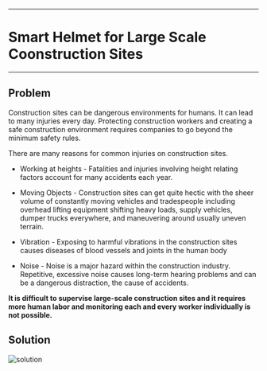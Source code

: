 ___
# Smart Helmet for Large Scale Coonstruction Sites
___

## Problem
Construction sites can be dangerous environments for humans. It can lead to many injuries every day. Protecting construction workers and creating a safe construction environment requires companies to go beyond the minimum safety rules.

There are many reasons for common injuries on construction sites.

- Working at heights - Fatalities and injuries involving height relating factors account for many accidents each year.

- Moving Objects - Construction sites can get quite hectic with the sheer volume of constantly moving vehicles and tradespeople including overhead lifting equipment shifting heavy loads, supply vehicles, dumper trucks everywhere, and maneuvering around usually uneven terrain.

- Vibration - Exposing to harmful vibrations in the construction sites causes diseases of blood vessels and joints in the human body

- Noise - Noise is a major hazard within the construction industry. Repetitive, excessive noise causes long-term hearing problems and can be a dangerous distraction, the cause of accidents.

__It is difficult to supervise large-scale construction sites and it requires more human labor and monitoring each and every worker individually is not possible.__

## Solution
![solution](https://user-images.githubusercontent.com/73388062/204153559-8bb77b3e-e341-4304-81f8-300ef0d792f7.jpg)

